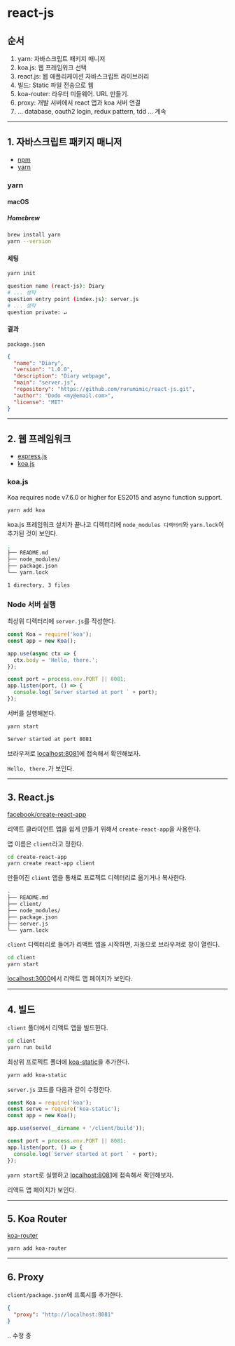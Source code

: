 # react-js

## 순서

1. yarn: 자바스크립트 패키지 매니저
1. koa.js: 웹 프레임워크 선택
1. react.js: 웹 애플리케이션 자바스크립트 라이브러리
1. 빌드: Static 파일 전송으로 웹
1. koa-router: 라우터 미들웨어. URL 만들기.
1. proxy: 개발 서버에서 react 앱과 koa 서버 연결
1. ... database, oauth2 login, redux pattern, tdd ... 계속

---

## 1. 자바스크립트 패키지 매니저

- [npm](https://www.npmjs.com)
- [yarn](https://yarnpkg.com/en/)

### yarn

#### macOS

##### Homebrew

```bash
brew install yarn
yarn --version
```

#### 세팅

```bash
yarn init

question name (react-js): Diary
# ... 생략
question entry point (index.js): server.js
# ... 생략
question private: ↵
```

#### 결과

`package.json`

```json
{
  "name": "Diary",
  "version": "1.0.0",
  "description": "Diary webpage",
  "main": "server.js",
  "repository": "https://github.com/rurumimic/react-js.git",
  "author": "Dodo <my@email.com>",
  "license": "MIT"
}
```

---

## 2. 웹 프레임워크

- [express.js](https://expressjs.com/ko/)
- [koa.js](https://koajs.com)

### koa.js

Koa requires node v7.6.0 or higher for ES2015 and async function support.

```bash
yarn add koa
```

koa.js 프레임워크 설치가 끝나고 디렉터리에 `node_modules 디렉터리`와 `yarn.lock`이 추가된 것이 보인다.

```bash
.
├── README.md
├── node_modules/
├── package.json
└── yarn.lock

1 directory, 3 files
```

### Node 서버 실행

최상위 디렉터리에 `server.js`를 작성한다.

```js
const Koa = require('koa');
const app = new Koa();

app.use(async ctx => {
  ctx.body = 'Hello, there.';
});

const port = process.env.PORT || 8081;
app.listen(port, () => {
  console.log(`Server started at port ` + port);
});
```

서버를 실행해본다.

```bash
yarn start

Server started at port 8081
```

브라우저로 [localhost:8081](//localhost:8081)에 접속해서 확인해보자.

`Hello, there.`가 보인다.

---

## 3. React.js

[facebook/create-react-app](https://github.com/facebook/create-react-app)

리액트 클라이언트 앱을 쉽게 만들기 위해서 `create-react-app`을 사용한다.

앱 이름은 `client`라고 정한다.

```bash
cd create-react-app
yarn create react-app client
```

만들어진 `client` 앱을 통채로 프로젝트 디렉터리로 옮기거나 복사한다.

```bash
.
├── README.md
├── client/
├── node_modules/
├── package.json
├── server.js
└── yarn.lock
```

`client` 디렉터리로 들어가 리액트 앱을 시작하면, 자동으로 브라우저로 창이 열린다.

```bash
cd client
yarn start
```

[localhost:3000](//localhost:3000)에서 리액트 앱 페이지가 보인다.

---

## 4. 빌드

`client` 폴더에서 리액트 앱을 빌드한다.

```bash
cd client
yarn run build
```

최상위 프로젝트 폴더에 [koa-static](https://github.com/koajs/static)을 추가한다.

```bash
yarn add koa-static
```

`server.js` 코드를 다음과 같이 수정한다.

```js
const Koa = require('koa');
const serve = require('koa-static');
const app = new Koa();

app.use(serve(__dirname + '/client/build'));

const port = process.env.PORT || 8081;
app.listen(port, () => {
  console.log(`Server started at port ` + port);
});
```

`yarn start`로 실행하고 [localhost:8081](//localhost:8081)에 접속해서 확인해보자.

리액트 앱 페이지가 보인다.

---

## 5. Koa Router

[koa-router](https://github.com/ZijianHe/koa-router)

```bash
yarn add koa-router
```

---

## 6. Proxy

`client/package.json`에 프록시를 추가한다.

```json
{
  "proxy": "http://localhost:8081"
}
```

.. 수정 중
